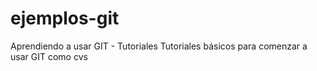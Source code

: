 ejemplos-git
============

Aprendiendo a usar GIT - Tutoriales
Tutoriales básicos para comenzar a usar GIT como cvs

